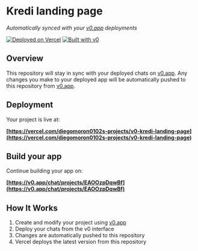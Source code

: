 # Kredi landing page

*Automatically synced with your [v0.app](https://v0.app) deployments*

[![Deployed on Vercel](https://img.shields.io/badge/Deployed%20on-Vercel-black?style=for-the-badge&logo=vercel)](https://vercel.com/diegomoron0102s-projects/v0-kredi-landing-page)
[![Built with v0](https://img.shields.io/badge/Built%20with-v0.app-black?style=for-the-badge)](https://v0.app/chat/projects/EAOOzpDqwBf)

## Overview

This repository will stay in sync with your deployed chats on [v0.app](https://v0.app).
Any changes you make to your deployed app will be automatically pushed to this repository from [v0.app](https://v0.app).

## Deployment

Your project is live at:

**[https://vercel.com/diegomoron0102s-projects/v0-kredi-landing-page](https://vercel.com/diegomoron0102s-projects/v0-kredi-landing-page)**

## Build your app

Continue building your app on:

**[https://v0.app/chat/projects/EAOOzpDqwBf](https://v0.app/chat/projects/EAOOzpDqwBf)**

## How It Works

1. Create and modify your project using [v0.app](https://v0.app)
2. Deploy your chats from the v0 interface
3. Changes are automatically pushed to this repository
4. Vercel deploys the latest version from this repository